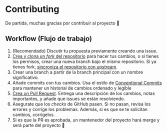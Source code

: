 # Contributing

De partida, muchas gracias por contribuir al proyecto 🚀

## Workflow (Flujo de trabajo)

1. (Recomendado) Discutir tu propuesta previamente creando una issue.
2. [Crea y clona un _fork_ del repositorio](https://docs.github.com/es/get-started/quickstart/fork-a-repo) para hacer tus cambios, o si tienes los permisos, crear una nueva branch bajo el mismo repositorio. Si ya tienes fork, [sincroniza el repositorio con upstream](https://docs.github.com/es/pull-requests/collaborating-with-pull-requests/working-with-forks/syncing-a-fork).
3. Crear una branch a partir de la branch principal con un nombre significativo.
4. Añade commits con tus cambios. Usa el estilo de [Conventional Commits](https://www.conventionalcommits.org/en/v1.0.0/) para mantener un historial de cambios ordenado y legible
5. [Crea un Pull Request](https://docs.github.com/es/pull-requests/collaborating-with-pull-requests/proposing-changes-to-your-work-with-pull-requests/creating-a-pull-request). Entrega una descripción de los cambios, notas importantes, y añade que issues se están resolviendo.
6. Asegurate que los _checks_ de GitHub pasen. Si no pasan, revisa los errores y corrige los problemas. Además, si es que se te solicitan cambios, corrígelos.
7. Si es que la PR es aprobada, un mantenedor del proyecto hará merge y será parte del proyecto 🚀
